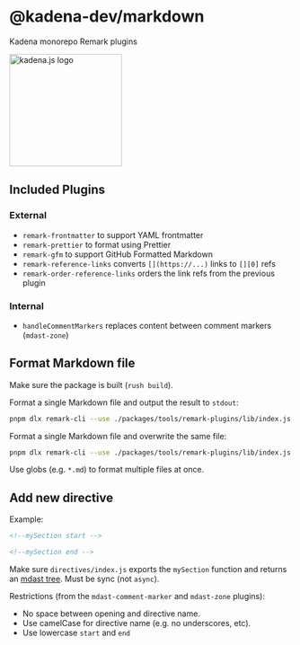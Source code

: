 <!-- genericHeader start -->

# @kadena-dev/markdown

Kadena monorepo Remark plugins

<picture>
  <source srcset="https://raw.githubusercontent.com/kadena-community/kadena.js/main/common/images/Kadena.JS_logo-white.png" media="(prefers-color-scheme: dark)"/>
  <img src="https://raw.githubusercontent.com/kadena-community/kadena.js/main/common/images/Kadena.JS_logo-black.png" width="200" alt="kadena.js logo" />
</picture>

<!-- genericHeader end -->

## Included Plugins

### External

- `remark-frontmatter` to support YAML frontmatter
- `remark-prettier` to format using Prettier
- `remark-gfm` to support GitHub Formatted Markdown
- `remark-reference-links` converts `[](https://...)` links to `[][0]` refs
- `remark-order-reference-links` orders the link refs from the previous plugin

### Internal

- `handleCommentMarkers` replaces content between comment markers (`mdast-zone`)

## Format Markdown file

Make sure the package is built (`rush build`).

Format a single Markdown file and output the result to `stdout`:

```sh
pnpm dlx remark-cli --use ./packages/tools/remark-plugins/lib/index.js README.md
```

Format a single Markdown file and overwrite the same file:

```sh
pnpm dlx remark-cli --use ./packages/tools/remark-plugins/lib/index.js README.md -o
```

Use globs (e.g. `*.md`) to format multiple files at once.

## Add new directive

Example:

```md
<!--mySection start -->

<!--mySection end -->
```

Make sure `directives/index.js` exports the `mySection` function and returns an
[mdast tree][1]. Must be sync (not `async`).

Restrictions (from the `mdast-comment-marker` and `mdast-zone` plugins):

- No space between opening and directive name.
- Use camelCase for directive name (e.g. no underscores, etc).
- Use lowercase `start` and `end`

[1]: https://github.com/syntax-tree/mdast
